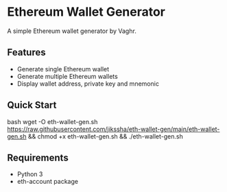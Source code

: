 # Ethereum Wallet Generator

A simple Ethereum wallet generator by Vaghr.

## Features
- Generate single Ethereum wallet
- Generate multiple Ethereum wallets
- Display wallet address, private key and mnemonic

## Quick Start

bash
wget -O eth-wallet-gen.sh https://raw.githubusercontent.com/jikssha/eth-wallet-gen/main/eth-wallet-gen.sh && chmod +x eth-wallet-gen.sh && ./eth-wallet-gen.sh


## Requirements
- Python 3
- eth-account package